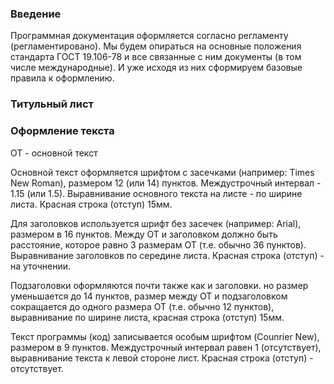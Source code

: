 
### Введение

Программная документация оформляется согласно регламенту (регламентировано). Мы будем опираться на основные положения стандарта ГОСТ 19.106-78 и все связанные с ним документы (в том числе международные). И уже исходя из них сформируем базовые правила к оформлению.
### Титульный лист

### Оформление текста 

ОТ - основной текст

Основной текст оформляется шрифтом с засечками (например: Times New Roman), размером 12 (или 14) пунктов. Междустрочный интервал - 1.15 (или 1.5). Выравнивание основного текста на листе - по ширине листа. Красная строка (отступ) 15мм.

Для заголовков используется шрифт без засечек (например: Arial), размером в 16 пунктов. Между ОТ и заголовком должно быть расстояние, которое равно 3 размерам ОТ (т.е. обычно 36 пунктов). Выравнивание заголовков по середине листа. Красная строка (отступ) - на уточнении. 

Подзаголовки оформляются почти также как и заголовки. но размер уменьшается до 14 пунктов, размер между ОТ и подзаголовком сокращается до одного размера ОТ (т.е. обычно 12 пунктов), выравнивание по ширине листа, красная строка (отступ) 15мм.

Текст программы (код) записывается особым шрифтом (Counrier New), размером в 9 пунктов. Междустрочный интервал равен 1 (отсутствует), выравнивание текста к левой стороне лист. Красная строка (отступ) - отсутствует.
